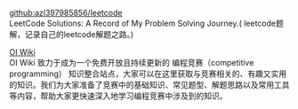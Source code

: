 [github:azl397985856/leetcode](https://github.com/azl397985856/leetcode)  
LeetCode Solutions: A Record of My Problem Solving Journey.( leetcode题解，记录自己的leetcode解题之路。)

[OI Wiki](https://oi-wiki.org/)  
OI Wiki 致力于成为一个免费开放且持续更新的 编程竞赛（competitive programming） 知识整合站点，大家可以在这里获取与竞赛相关的、有趣又实用的知识。我们为大家准备了竞赛中的基础知识、常见题型、解题思路以及常用工具等内容，帮助大家更快速深入地学习编程竞赛中涉及到的知识。
